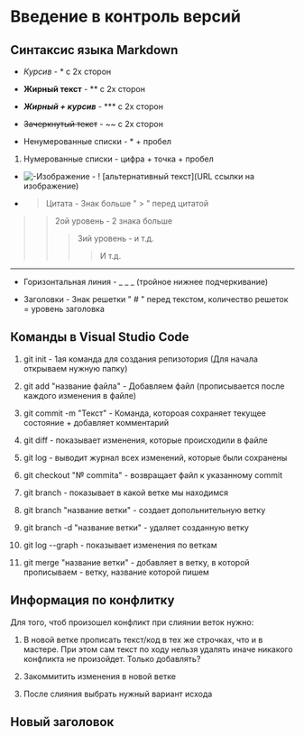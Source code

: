 # Введение в контроль версий

## Синтаксис языка Markdown

* *Курсив* - \* с 2х сторон

* **Жирный текст** - ** c 2х сторон

* ***Жирный + курсив*** - *** с 2х сторон

* ~~Зачеркнутый текст~~ - ~~ с 2х сторон

* Ненумерованные списки - * + пробел 

1. Нумерованные списки - цифра + точка + пробел

* ![-Изображение]() - \!  \[альтернативный текст](URL ссылки на изображение) 

* >Цитата - Знак больше " > " перед цитатой
>> 2ой уровень - 2 знака больше 
>>> 3ий уровень - и т.д.
>>>> И т.д.

 ___

* Горизонтальная линия - _ _ _ (тройное нижнее подчеркивание)

* Заголовки - Знак решетки " # " перед текстом, количество решеток = уровень заголовка

## Команды в Visual Studio Code 

1. git init - 1ая команда для создания репизотория (Для начала открываем нужную папку)

2. git add "название файла" - Добавляем файл (прописывается после каждого изменения в файле)

3. git commit -m "Текст" - Команда, котороая сохраняет текущее состояние + добавляет комментарий

4. git diff - показывает изменения, которые происходили в файле

5. git log - выводит журнал всех изменений, которые были сохранены

6. git checkout "№ commita" - возвращает файл к указанному commit

7. git branch - показывает в какой ветке мы находимся

8. git branch "название ветки" - создает допольнительную ветку

9. git branch -d "название ветки" - удаляет созданную ветку

10. git log --graph - показывает изменения по веткам

11. git merge "название ветки" - добавляет в ветку, в которой прописываем - ветку, название которой пишем

## Информация по конфлитку

Для того, чтоб произошел конфликт при слиянии веток нужно: 

1. В новой ветке прописать текст/код в тех же строчках, что и в мастере. При этом сам текст по ходу нельзя удалять иначе никакого конфликта не произойдет. Только добавлять? 

2. Закоммитить изменения в новой ветке 

3. После слияния выбрать нужный вариант исхода 

## Новый заголовок 

